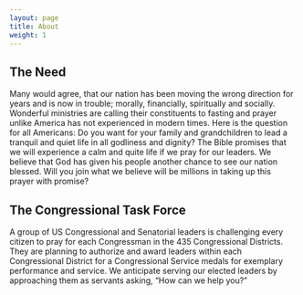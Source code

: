 ```yaml
---
layout: page
title: About
weight: 1
---
```

## The Need

Many would agree, that our nation has been moving the wrong direction for years and is now in trouble; morally, financially, spiritually and socially.  Wonderful ministries are calling their constituents to fasting and prayer unlike America has not experienced in modern times. Here is the question for all Americans:  Do you want for your family and grandchildren to lead a tranquil and quiet life in all godliness and dignity? The Bible promises that we will experience a calm and quite life if we pray for our leaders. We believe that God has given his people another chance to see our nation blessed. Will you join what we believe will be millions in taking up this prayer with promise?	

## The Congressional Task Force

A group of US Congressional and Senatorial leaders is challenging every citizen to pray for each Congressman in the 435 Congressional Districts. They are planning to authorize and award leaders within each Congressional District for a Congressional Service medals for exemplary performance and service. We anticipate serving our elected leaders by approaching them as servants asking, “How can we help you?”